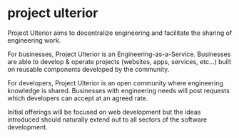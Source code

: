 # project ulterior

Project Ulterior aims to decentralize engineering and facilitate the sharing of engineering work.

For businesses, Project Ulterior is an Engineering-as-a-Service. Businesses are able to develop & operate projects (websites, apps, services, etc…)  built on reusable components developed by the community.

For developers, Project Ulterior is an open community where engineering knowledge is shared. Businesses with engineering needs will post requests which developers can accept at an agreed rate.

Initial offerings will be focused on web development but the ideas introduced should naturally extend out to all sectors of the software development.